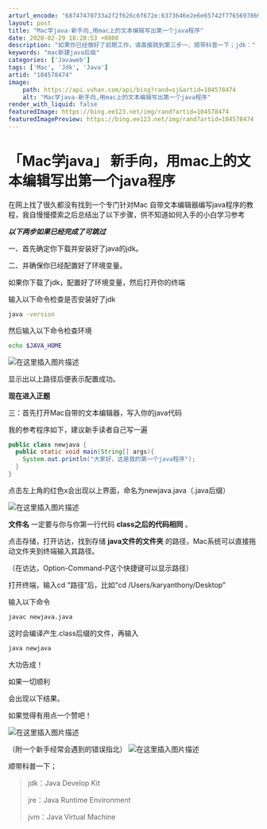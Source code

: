 ```yaml
---
arturl_encode: "68747470733a2f2f626c6f672e:6373646e2e6e65742f77656978696e5f34343438343037382f:61727469636c652f64657461696c732f313034353738343734"
layout: post
title: "Mac学java-新手向,用mac上的文本编辑写出第一个java程序"
date: 2020-02-29 18:28:53 +0800
description: "如果你已经做好了前期工作，请直接跳到第三步一、顺带科普一下；jdk："
keywords: "mac新建java后缀"
categories: ['Javaweb']
tags: ['Mac', 'Jdk', 'Java']
artid: "104578474"
image:
    path: https://api.vvhan.com/api/bing?rand=sj&artid=104578474
    alt: "Mac学java-新手向,用mac上的文本编辑写出第一个java程序"
render_with_liquid: false
featuredImage: https://bing.ee123.net/img/rand?artid=104578474
featuredImagePreview: https://bing.ee123.net/img/rand?artid=104578474
---
```


# 「Mac学java」 新手向，用mac上的文本编辑写出第一个java程序

在网上找了很久都没有找到一个专门针对Mac 自带文本编辑器编写java程序的教程，我自慢慢摸索之后总结出了以下步骤，供不知道如何入手的小白学习参考

***以下两步如果已经完成了可跳过***
  
一、首先确定你下载并安装好了java的jdk。
  
二、并确保你已经配置好了环境变量。
  
如果你下载了jdk，配置好了环境变量，然后打开你的终端
  
输入以下命令检查是否安装好了jdk

```bash
java -version

```

然后输入以下命令检查环境

```bash
echo $JAVA_HOME

```

![在这里插入图片描述](https://i-blog.csdnimg.cn/blog_migrate/da115e80b1417c97e1b7d83e3418c95e.png)
  
显示出以上路径后便表示配置成功。

**现在进入正题**
  
三：首先打开Mac自带的文本编辑器，写入你的java代码
  
我的参考程序如下，建议新手读者自己写一遍

```java
public class newjava {
  public static void main(String[] args){
    System.out.println("大家好，这是我的第一个java程序");
  }
}


```

点击左上角的红色x会出现以上界面，命名为newjava.java（.java后缀）
  
![在这里插入图片描述](https://i-blog.csdnimg.cn/blog_migrate/3462b6de374cf711b7c8bb11a0260fea.png)

**文件名**
一定要与你与你第一行代码
**class之后的代码相同**
。

点击存储，打开访达，找到存储
**java文件的文件夹**
的路径，Mac系统可以直接拖动文件夹到终端输入其路径。
  
（在访达，Option-Command-P这个快捷键可以显示路径）

打开终端，输入cd “路径”后，比如“cd /Users/karyanthony/Desktop”
  
输入以下命令

```bash
javac newjava.java

```

这时会编译产生.class后缀的文件，再输入

```bash
java newjava

```

大功告成！
  
如果一切顺利
  
会出现以下结果。
  
如果觉得有用点一个赞吧！
  
![在这里插入图片描述](https://i-blog.csdnimg.cn/blog_migrate/2905f9c9ea75889fbef27464bbb9db15.png)
  
（附一个新手经常会遇到的错误指北）
![在这里插入图片描述](https://i-blog.csdnimg.cn/blog_migrate/d40e7a4f5e0af76791c336392e2a0c4f.png)
  
顺带科普一下；

> jdk：Java Develop Kit
>   
> jre：Java Runtime Environment
>   
> jvm：Java Virtual Machine
